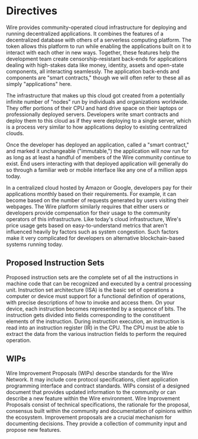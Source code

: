 # Directives

Wire provides community-operated cloud infrastructure for deploying and running decentralized applications. It combines the features of a decentralized database with others of a serverless computing platform. The token allows this platform to run while enabling the applications built on it to interact with each other in new ways. Together, these features help the development team create censorship-resistant back-ends for applications dealing with high-stakes data like money, identity, assets and open-state components, all interacting seamlessly. The application back-ends and components are "smart contracts," though we will often refer to these all as simply "applications" here.

The infrastructure that makes up this cloud got created from a potentially infinite number of "nodes" run by individuals and organizations worldwide. They offer portions of their CPU and hard drive space on their laptops or professionally deployed servers. Developers write smart contracts and deploy them to this cloud as if they were deploying to a single server, which is a process very similar to how applications deploy to existing centralized clouds. 

Once the developer has deployed an application, called a "smart contract," and marked it unchangeable ("immutable,") the application will now run for as long as at least a handful of members of the Wire community continue to exist. End users interacting with that deployed application will generally do so through a familiar web or mobile interface like any one of a million apps today.

In a centralized cloud hosted by Amazon or Google, developers pay for their applications monthly based on their requirements. For example, it can become based on the number of requests generated by users visiting their webpages. The Wire platform similarly requires that either users or developers provide compensation for their usage to the community operators of this infrastructure. Like today's cloud infrastructure, Wire's price usage gets based on easy-to-understand metrics that aren't influenced heavily by factors such as system congestion. Such factors make it very complicated for developers on alternative blockchain-based systems running today.

## Proposed Instruction Sets

Proposed instruction sets are the complete set of all the instructions in machine code that can be recognized and executed by a central processing unit. Instruction set architecture (ISA) is the basic set of operations a computer or device must support for a functional definition of operations, with precise descriptions of how to invoke and access them. On your device, each instruction becomes represented by a sequence of bits. The instruction gets divided into fields corresponding to the constituent elements of the instruction. During instruction execution, an instruction is read into an instruction register (IR) in the CPU. The CPU must be able to extract the data from the various instruction fields to perform the required operation.

## WIPs

Wire Improvement Proposals (WIPs) describe standards for the Wire Network. It may include core protocol specifications, client application programming interface and contract standards. WIPs consist of a designed document that provides updated information to the community or can describe a new feature within the Wire environment. Wire Improvement Proposals consist of technical specifications, the rationale for the proposal, consensus built within the community and documentation of opinions within the ecosystem. Improvement proposals are a crucial mechanism for documenting decisions. They provide a collection of community input and propose new features.
